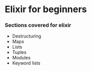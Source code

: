 # Elixir for beginners

### Sections covered for elixir

* Destructuring
* Maps
* Lists
* Tuples
* Modules
* Keyword lists
